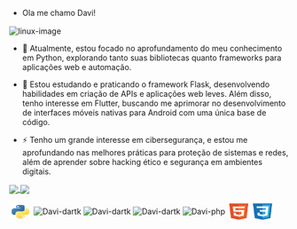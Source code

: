 - Ola me chamo Davi!

 <img align="center" src="https://media1.tenor.com/m/y-cCxl8uEw0AAAAd/yetopen.gif"  width="300" height="300" alt="linux-image">



- 👀 Atualmente, estou focado no aprofundamento do meu conhecimento em Python, explorando tanto suas bibliotecas quanto frameworks para aplicações web e automação.

- 🌱 Estou estudando e praticando o framework Flask, desenvolvendo habilidades em criação de APIs e aplicações web leves. Além disso, tenho interesse em Flutter, buscando me aprimorar no desenvolvimento de interfaces móveis nativas para Android com uma única base de código.

- ⚡ Tenho um grande interesse em cibersegurança, e estou me aprofundando nas melhores práticas para proteção de sistemas e redes, além de aprender sobre hacking ético e segurança em ambientes digitais.

<a href="https://github.com/Davi-77/github-readme-stats">
  <img height=200 align="center" src="https://github-readme-stats.vercel.app/api?username=Davi-77" />
</a>
<a href="https://github.com/Davi-77/convoychat">
  <img height=200 align="center" src="https://github-readme-stats.vercel.app/api/top-langs?username=Davi-77&layout=compact&langs_count=8&card_width=320" />
</a>

<div style="display: inline_block"><br>
  <img align="center" alt="Davi-Python" height="30" width="40" src="https://raw.githubusercontent.com/devicons/devicon/master/icons/python/python-original.svg">
   <img   align="center" alt="Davi-dartk" height="30" width="40" src="https://cdn.jsdelivr.net/gh/devicons/devicon@latest/icons/flask/flask-original.svg" />
  <img align="center" alt="Davi-dartk" height="30" width="40" src="https://cdn.jsdelivr.net/gh/devicons/devicon@latest/icons/dart/dart-original.svg" />
  <img align="center" alt="Davi-dartk" height="30" width="40" src="https://cdn.jsdelivr.net/gh/devicons/devicon@latest/icons/flutter/flutter-original.svg" />
  <img align="center" alt="Davi-php"  height="30" width="40" src="https://cdn.jsdelivr.net/gh/devicons/devicon@latest/icons/php/php-original.svg" />
  <img align="center" alt="Davi-HTML" height="30" width="40" src="https://raw.githubusercontent.com/devicons/devicon/master/icons/html5/html5-original.svg">
  <img align="center" alt="Davi-CSS" height="30" width="40" src="https://raw.githubusercontent.com/devicons/devicon/master/icons/css3/css3-original.svg">
  
</div>


